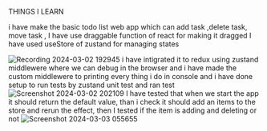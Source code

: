 THINGS I LEARN 

 i have make the basic todo list web app which can add task ,delete task,  move task , I have use draggable function of react for making it dragged I have used useStore of zustand for managing states

![Recording 2024-03-02 192945](https://github.com/subodh245/zustand-react-state-manangement/assets/118099441/0d5fd8e3-a901-44f3-b349-82e4f5615765)
i have intigrated it to redux using zustand middlewere where we can debug in the browser and i have made the custom middlewere to printing every thing i do in console and i have done setup to run tests by zustand unit test and ran test
![Screenshot 2024-03-02 202109](https://github.com/subodh245/zustand-react-state-manangement/assets/118099441/48106ffd-b206-42b8-9937-1f0026bb1352)
I have tested that when we start the app it should return the default value,  than i check it should add an items to the store and rerun the effect, then I tested if the item is adding and deleting or not 
![Screenshot 2024-03-03 055655](https://github.com/subodh245/zustand-react-state-manangement/assets/118099441/b453ec7c-c798-4a06-81f2-f5e76a587dc3)



